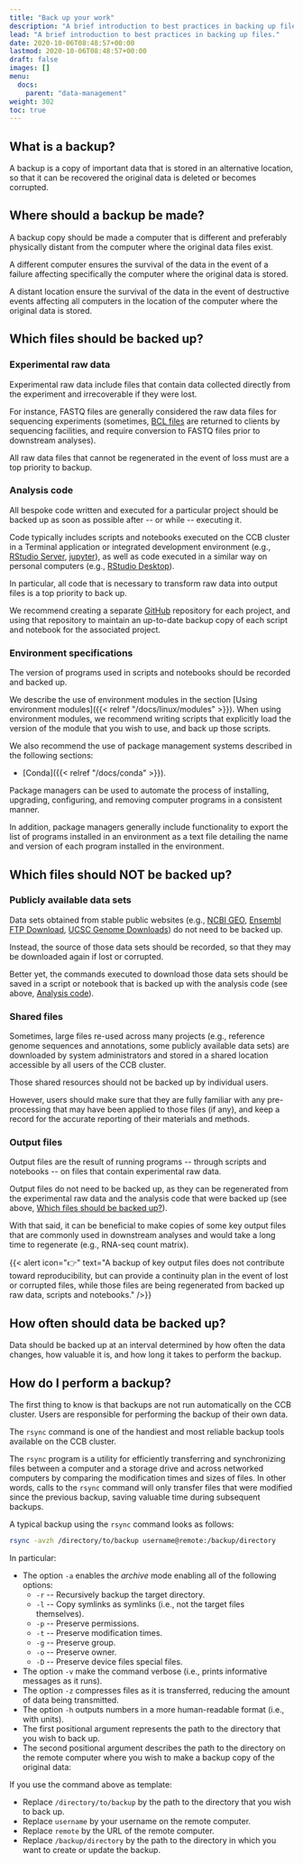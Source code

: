 ```yaml
---
title: "Back up your work"
description: "A brief introduction to best practices in backing up files."
lead: "A brief introduction to best practices in backing up files."
date: 2020-10-06T08:48:57+00:00
lastmod: 2020-10-06T08:48:57+00:00
draft: false
images: []
menu:
  docs:
    parent: "data-management"
weight: 302
toc: true
---
```


## What is a backup?

A backup is a copy of important data that is stored in an alternative location,
so that it can be recovered the original data is deleted or becomes corrupted.

## Where should a backup be made?

A backup copy should be made a computer that is different and preferably physically
distant from the computer where the original data files exist.

A different computer ensures the survival of the data in the event of a failure
affecting specifically the computer where the original data is stored.

A distant location ensure the survival of the data in the event of destructive events
affecting all computers in the location of the computer where the original data is stored.

## Which files should be backed up?

### Experimental raw data

Experimental raw data include files that contain data collected directly from
the experiment and irrecoverable if they were lost.

For instance, FASTQ files are generally considered the raw data files for
sequencing experiments (sometimes, [BCL files][bcf-file-format] are returned
to clients by sequencing facilities, and require conversion to FASTQ files
prior to downstream analyses).

All raw data files that cannot be regenerated in the event of loss must are
a top priority to backup.

### Analysis code

All bespoke code written and executed for a particular project should be
backed up as soon as possible after -- or while -- executing it.

Code typically includes scripts and notebooks executed on the CCB cluster
in a Terminal application or integrated development environment
(e.g., [RStudio Server][rstudio-server], [jupyter][jupyter-org]),
as well as code executed in a similar way on personal computers
(e.g., [RStudio Desktop][rstudio-desktop]).

In particular, all code that is necessary to transform raw data into
output files is a top priority to back up.

We recommend creating a separate [GitHub][github-com] repository for each project,
and using that repository to maintain an up-to-date backup copy of each script and
notebook for the associated project.

### Environment specifications

The version of programs used in scripts and notebooks should be recorded and backed up.

We describe the use of environment modules in the section
[Using environment modules]({{< relref "/docs/linux/modules" >}}).
When using environment modules, we recommend writing scripts that explicitly load the
version of the module that you wish to use, and back up those scripts.

We also recommend the use of package management systems described in the following sections:

- [Conda]({{< relref "/docs/conda" >}}).

Package managers can be used to automate the process of installing, upgrading, configuring,
and removing computer programs in a consistent manner.

In addition, package managers generally include functionality to export the list of programs
installed in an environment as a text file detailing the name and version of each program
installed in the environment.

## Which files should NOT be backed up?

### Publicly available data sets

Data sets obtained from stable public websites
(e.g.,
[NCBI GEO][ncbi-geo],
[Ensembl FTP Download][ensembl-ftp-download],
[UCSC Genome Downloads][ucsc-genome-browser])
do not need to be backed up.

Instead, the source of those data sets should be recorded,
so that they may be downloaded again if lost or corrupted.

Better yet, the commands executed to download those data sets
should be saved in a script or notebook that is backed up with
the analysis code (see above, [Analysis code](#analysis-code)).

### Shared files

Sometimes, large files re-used across many projects
(e.g., reference genome sequences and annotations,
some publicly available data sets) are downloaded by system administrators
and stored in a shared location accessible by all users of the CCB cluster.

Those shared resources should not be backed up by individual users.

However, users should make sure that they are fully familiar with any
pre-processing that may have been applied to those files (if any), and
keep a record for the accurate reporting of their materials and methods.

### Output files

Output files are the result of running programs -- through scripts and notebooks --
on files that contain experimental raw data.

Output files do not need to be backed up, as they can be regenerated from the
experimental raw data and the analysis code that were backed up
(see above, [Which files should be backed up?](#which-files-should-be-backed-up)).

With that said, it can be beneficial to make copies of some key output files that
are commonly used in downstream analyses and would take a long time to regenerate
(e.g., RNA-seq count matrix).

{{< alert icon="👉" text="A backup of key output files does not contribute toward reproducibility, but can provide a continuity plan in the event of lost or corrupted files, while those files are being regenerated from backed up raw data, scripts and notebooks." />}}

## How often should data be backed up?

Data should be backed up at an interval determined by how often the data changes,
how valuable it is, and how long it takes to perform the backup.

## How do I perform a backup?

The first thing to know is that backups are not run automatically on the CCB cluster.
Users are responsible for performing the backup of their own data.

The `rsync` command is one of the handiest and most reliable backup tools available
on the CCB cluster.

The `rsync` program is a utility for efficiently transferring and synchronizing files
between a computer and a storage drive and across networked computers by comparing
the modification times and sizes of files.
In other words, calls to the `rsync` command will only transfer files that were modified
since the previous backup, saving valuable time during subsequent backups.

A typical backup using the `rsync` command looks as follows:

```bash
rsync -avzh /directory/to/backup username@remote:/backup/directory
```

In particular:

- The option `-a` enables the _archive_ mode enabling all of the following options:
  + `-r` -- Recursively backup the target directory.
  + `-l` -- Copy symlinks as symlinks (i.e., not the target files themselves).
  + `-p` -- Preserve permissions.
  + `-t` -- Preserve modification times.
  + `-g` -- Preserve group.
  + `-o` -- Preserve owner.
  + `-D` -- Preserve device files special files.
- The option `-v` make the command verbose (i.e., prints informative messages as it runs).
- The option `-z` compresses files as it is transferred, reducing the amount of data being transmitted.
- The option `-h` outputs numbers in a more human-readable format (i.e., with units).
- The first positional argument represents the path to the directory that you wish to back up.
- The second positional argument describes the path to the directory on the remote computer
  where you wish to make a backup copy of the original data:

If you use the command above as template:

- Replace `/directory/to/backup` by the path to the directory that you wish to back up.
- Replace `username` by your username on the remote computer.
- Replace `remote` by the URL of the remote computer.
- Replace `/backup/directory` by the path to the directory in which you want to create
  or update the backup.

<!-- Link definitions -->

[bcf-file-format]: https://emea.illumina.com/informatics/sequencing-data-analysis/sequence-file-formats.html
[rstudio-server]: https://www.rstudio.com/products/rstudio/download-server/
[rstudio-desktop]: https://www.rstudio.com/products/rstudio/
[jupyter-org]: https://jupyter.org/
[github-com]: https://github.com/
[ncbi-geo]: https://www.ncbi.nlm.nih.gov/geo/
[ensembl-ftp-download]: http://www.ensembl.org/info/data/ftp/index.html/
[ucsc-genome-browser]: https://hgdownload.soe.ucsc.edu/downloads.html
